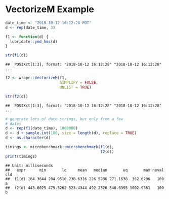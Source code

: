 VectorizeM Example
================

``` r
date_time <- "2018-10-12 16:12:28 PDT"
d <- rep(date_time, 3)

f1 <- function(d) {
  lubridate::ymd_hms(d)
}

str(f1(d))
```

    ##  POSIXct[1:3], format: "2018-10-12 16:12:28" "2018-10-12 16:12:28" ...

``` r
f2 <- wrapr::VectorizeM(f1, 
                        SIMPLIFY = FALSE, 
                        UNLIST = TRUE)

str(f2(d))
```

    ##  POSIXct[1:3], format: "2018-10-12 16:12:28" "2018-10-12 16:12:28" ...

``` r
# generate lots of date strings, but only from a few 
# dates
d <- rep(f1(date_time), 1000000)
d <- d + sample.int(100, size = length(d), replace = TRUE)
d <- as.character(d)

timings <- microbenchmark::microbenchmark(f1(d),
                                          f2(d))
print(timings)
```

    ## Unit: milliseconds
    ##   expr      min       lq     mean   median       uq       max neval cld
    ##  f1(d) 164.3644 204.9510 238.6316 226.5286 271.1638  362.0206   100  a 
    ##  f2(d) 445.0025 475.5262 523.4344 492.2326 540.6395 1002.9361   100   b
